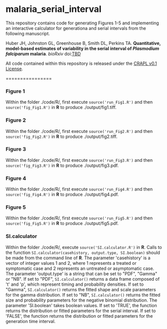 malaria_serial_interval
=======================

This repository contains code for generating Figures 1-5 and implementing an interactive calculator for generationa and serial intervals from the following manuscript.

Huber JH, Johnston GL, Greenhouse B, Smith DL, Perkins TA. **Quantitative, model-based estimates of variability in the serial interval of _Plasmodium falciparum_ malaria**. *bioRxiv* doi:[TBD](http://biorxiv.org)

All code contained within this repository is released under the [CRAPL v0.1 License](http://matt.might.net/articles/crapl/).

================

### Figure 1

Within the folder ./code/R/, first execute `source('run_Fig1.R')` and then `source('fig_Fig1.R')` in **R** to produce ./output/fig1.tiff.

### Figure 2

Within the folder ./code/R/, first execute `source('run_Fig2.R')` and then `source('fig_Fig2.R')` in **R** to produce ./output/fig2.tiff.

### Figure 3

Within the folder ./code/R/, first execute `source('run_Fig3.R')` and then `source('fig_Fig3.R')` in **R** to produce ./output/fig3.pdf.

### Figure 4

Within the folder ./code/R/, first execute `source('run_Fig4.R')` and then `source('fig_Fig4.R')` in **R** to produce ./output/fig4.pdf.

### Figure 5

Within the folder ./code/R/, first execute `source('run_Fig5.R')` and then `source('fig_Fig5.R')` in **R** to produce ./output/fig5.pdf.

### SI.calculator

Within the folder ./code/R/, execute `source('SI.calculator.R')` in **R**. Calls to the function `SI.calculator(casehistory, output.type, SI.boolean)` should be made from the command line of **R**. The parameter 'casehistory' is a vector of integer values 1 and 2, where 1 represents a treated or symptomatic case and 2 represents an untreated or asymptomatic case. The parameter 'output.type' is a string that can be set to "PDF", "Gamma" or "NB". If set to "PDF", `SI.calculator()` returns a data frame composed of 't' and 'p', which represent timing and probability densities. If set to "Gamma", `SI.calculator()` returns the fitted shape and scale parameters for the gamma distribution. If set to "NB", `SI.calculator()` returns the fitted size and probability parameters for the negative binomial distribution. The parameter 'SI.boolean' takes boolean values. If set to 'TRUE', the function returns the distribution or fitted parameters for the serial interval. If set to 'FALSE', the function returns the distribution or fitted parameters for the generation time interval. 
